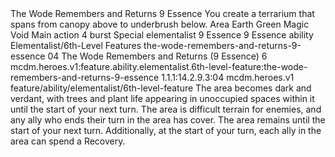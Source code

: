 <ability>
  <name>The Wode Remembers and Returns</name>
  <cost>9 Essence</cost>
  <flavor>You create a terrarium that spans from canopy above to underbrush below.</flavor>
  <keywords>
    <keyword>Area</keyword>
    <keyword>Earth</keyword>
    <keyword>Green</keyword>
    <keyword>Magic</keyword>
    <keyword>Void</keyword>
  </keywords>
  <type>Main action</type>
  <distance>4 burst</distance>
  <target>Special</target>
  <metadata>
    <class>elementalist</class>
    <cost>9 Essence</cost>
    <cost_amount>9</cost_amount>
    <cost_resource>Essence</cost_resource>
    <feature_type>ability</feature_type>
    <file_dpath>Elementalist/6th-Level Features</file_dpath>
    <item_id>the-wode-remembers-and-returns-9-essence</item_id>
    <item_index>04</item_index>
    <item_name>The Wode Remembers and Returns (9 Essence)</item_name>
    <level>6</level>
    <scc>mcdm.heroes.v1:feature.ability.elementalist.6th-level-feature:the-wode-remembers-and-returns-9-essence</scc>
    <scdc>1.1.1:14.2.9.3:04</scdc>
    <source>mcdm.heroes.v1</source>
    <type>feature/ability/elementalist/6th-level-feature</type>
  </metadata>
  <effects>
    <effect type="mundane">The area becomes dark and verdant, with trees and plant life appearing in unoccupied spaces within it until the start of your next turn. The area is difficult terrain for enemies, and any ally who ends their turn in the area has cover.</effect>
    <effect type="mundane" name="Persistent 2">The area remains until the start of your next turn. Additionally, at the start of your turn, each ally in the area can spend a Recovery.</effect>
  </effects>
</ability>
